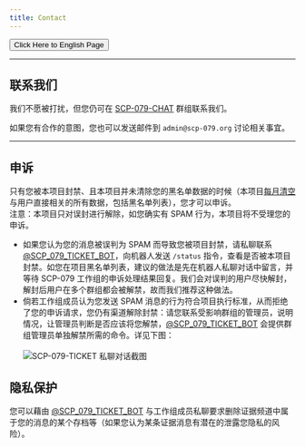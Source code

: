 ```yaml
---
title: Contact
---
```


<link rel="stylesheet" href="/css/chinese.css">
<button onmouseover="PlaySound('totop1')" onmouseout="StopSound('totop1')" onclick="window.location.href = '/contact/';" class="en">Click Here to English Page</button>

---

## 联系我们

我们不愿被打扰，但您仍可在 [SCP-079-CHAT](https://t.me/SCP_079_CHAT) 群组联系我们。

如果您有合作的意图，您也可以发送邮件到 `admin@scp-079.org` 讨论相关事宜。

---

## 申诉

只有您被本项目封禁、且本项目并未清除您的黑名单数据的时候（本项目[每月清空](/principles-zh/#数据最少原则)与用户直接相关的所有数据，包括黑名单列表），您才可以申诉。
<br>注意：本项目只对误封进行解除，如您确实有 SPAM 行为，本项目将不受理您的申诉。

- 如果您认为您的消息被误判为 SPAM 而导致您被项目封禁，请私聊联系 [\@SCP_079_TICKET_BOT](https://t.me/SCP_079_TICKET_BOT)，向机器人发送 `/status` 指令，查看是否被本项目封禁。如您在项目黑名单列表，建议的做法是先在机器人私聊对话中留言，并等待 SCP-079 工作组的申诉处理结果回复。我们会对误判的用户尽快解封，解封后用户在多个群组都会被解禁，故而我们推荐这种做法。
- 倘若工作组成员认为您发送 SPAM 消息的行为符合项目执行标准，从而拒绝了您的申诉请求，您仍有渠道解除封禁：请您联系受影响群组的管理员，说明情况，让管理员判断是否应该将您解禁，[\@SCP_079_TICKET_BOT](https://t.me/SCP_079_TICKET_BOT) 会提供群组管理员单独解禁所需的命令。详见下图：
<br><br>![SCP-079-TICKET 私聊对话截图](/images/ticket-appeal.png)


## 隐私保护

您可以藉由 [\@SCP_079_TICKET_BOT](https://t.me/SCP_079_TICKET_BOT) 与工作组成员私聊要求删除证据频道中属于您的消息的某个存档等（如果您认为某条证据消息有潜在的泄露您隐私的风险）。

<audio src="/audio/page/contact.ogg" autoplay></audio>
